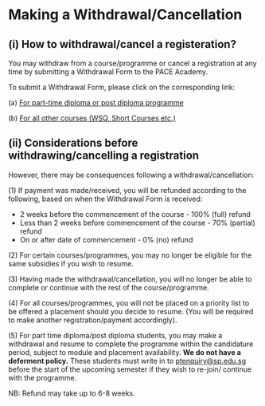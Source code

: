 # Making a Withdrawal/Cancellation

## (i) How to withdrawal/cancel a registeration?

You may withdraw from a course/programme or cancel a registration at any time by submitting a Withdrawal Form to the PACE Academy.

To submit a Withdrawal Form, please click on the corresponding link:

(a) [For part-time diploma or post diploma programme](https://mycems.sp.edu.sg/psc/ppct_public/EMPLOYEE/HRMS/c/S_SR_MENU.S_WITHDRAWAL_FORM.GBL)

(b) [For all other courses (WSQ, Short Courses etc.)](https://mycems.sp.edu.sg/psc/ppct_public/EMPLOYEE/HRMS/c/S_SR_MENU.S_WITHDRAWAL_FORM.GBL)

## (ii) Considerations before withdrawing/cancelling a registration

However, there may be consequences following a withdrawal/cancellation:

(1) If payment was made/received, you will be refunded according to the following, based on when the Withdrawal Form is received:
* 2 weeks before the commencement of the course - 100% (full) refund
* Less than 2 weeks before commencement of the course - 70% (partial) refund
* On or after date of commencement - 0% (no) refund

(2) For certain courses/programmes, you may no longer be eligible for the same subsidies if you wish to resume.

(3) Having made the withdrawal/cancellation, you will no longer be able to complete or continue with the rest of the course/programme.

(4) For all courses/programmes, you will not be placed on a priority list to be offered a placement should you decide to resume. (You will be required to make another registration/payment accordingly).

(5) For part time diploma/post diploma students, you may make a withdrawal and resume to complete the programme within the candidature period, subject to module and placement availability. **We do not have a deferment policy.** These students must write in to ptenquiry@sp.edu.sg before the start of the upcoming semester if they wish to re-join/ continue with the programme.

NB: Refund may take up to 6-8 weeks.

